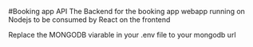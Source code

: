 #Booking app API
The Backend for the booking app webapp running on Nodejs to be consumed by React on the frontend

Replace the MONGODB viarable in your .env file to your mongodb url 